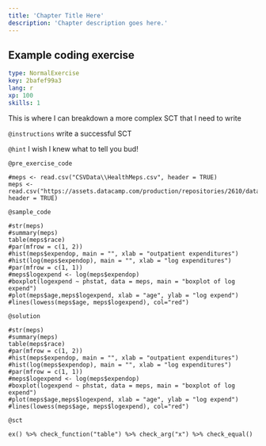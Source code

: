 ```yaml
---
title: 'Chapter Title Here'
description: 'Chapter description goes here.'
---
```


## Example coding exercise

```yaml
type: NormalExercise
key: 2bafef99a3
lang: r
xp: 100
skills: 1
```

This is where I can breakdown a more complex SCT that I need to write

`@instructions`
write a successful SCT

`@hint`
I wish I knew what to tell you bud!

`@pre_exercise_code`
```{r}
#meps <- read.csv("CSVData\\HealthMeps.csv", header = TRUE)
meps <- read.csv("https://assets.datacamp.com/production/repositories/2610/datasets/7b7dab6d0c528e4cd2f8d0e0fc7824a254429bf8/HealthMeps.csv", header = TRUE)
```

`@sample_code`
```{r}
#str(meps)
#summary(meps)
table(meps$race)
#par(mfrow = c(1, 2))
#hist(meps$expendop, main = "", xlab = "outpatient expenditures")
#hist(log(meps$expendop), main = "", xlab = "log expenditures")
#par(mfrow = c(1, 1))
#meps$logexpend <- log(meps$expendop)
#boxplot(logexpend ~ phstat, data = meps, main = "boxplot of log expend")
#plot(meps$age,meps$logexpend, xlab = "age", ylab = "log expend")
#lines(lowess(meps$age, meps$logexpend), col="red")

```

`@solution`
```{r}
#str(meps)
#summary(meps)
table(meps$race)
#par(mfrow = c(1, 2))
#hist(meps$expendop, main = "", xlab = "outpatient expenditures")
#hist(log(meps$expendop), main = "", xlab = "log expenditures")
#par(mfrow = c(1, 1))
#meps$logexpend <- log(meps$expendop)
#boxplot(logexpend ~ phstat, data = meps, main = "boxplot of log expend")
#plot(meps$age,meps$logexpend, xlab = "age", ylab = "log expend")
#lines(lowess(meps$age, meps$logexpend), col="red")

```

`@sct`
```{r}
ex() %>% check_function("table") %>% check_arg("x") %>% check_equal()
```
